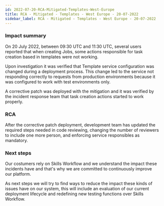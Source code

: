 ```yaml
---
id: 2022-07-20-RCA-Mitigated-Templates-West-Europe
title: RCA - Mitigated - Templates - West Europe - 20-07-2022
sidebar_label: RCA - Mitigated - Templates - West Europe - 20-07-2022
---
```


### Impact summary

On 20 July 2022, between 09:30 UTC and 11:30 UTC, several users reported that when creating Jobs, some actions responsible for task creation based in templates were not working.

Upon investigation it was verified that Template service configuration was changed during a deployment process. This change led to the service not responding correctly to requests from production environments because it was configured to work with test environments only.

A corrective patch was deployed with the mitigation and it was verified by the incident response team that task creation actions started to work properly.

### RCA

After the corrective patch deployment, development team has updated the required steps needed in code reviewing, changing the number of reviewers to include one more person, and enforcing service responsibles as mandatory.

### Next steps

Our costumers rely on Skills Workflow and we understand the impact these incidents have and that's why we are committed to continuously improve our platform.

As next steps we will try to find ways to reduce the impact these kinds of issues have on our system, this will include an evaluation of our current deployment lifecycle and redefining new testing functions over Skills Workflow.